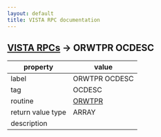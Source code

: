 ```yaml
---
layout: default
title: VISTA RPC documentation
---
```




## [VISTA RPCs](TableOfContent.md) &#8594; ORWTPR OCDESC 

 property | value 
--- | --- 
 label | ORWTPR OCDESC
 tag | OCDESC
 routine | [ORWTPR](http://code.osehra.org/dox/Routine_ORWTPR_source.html)
 return value type | ARRAY
 description | 